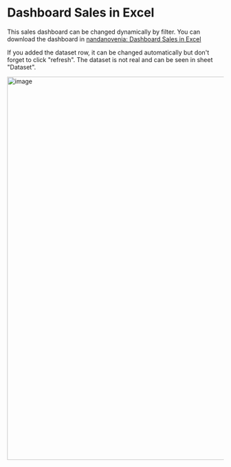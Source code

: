 # Dashboard Sales in Excel

This sales dashboard can be changed dynamically by filter. You can download the dashboard in <a href="https://github.com/nandanovenia/Excel-Projects/blob/main/Dashboard%20Sales.xlsx">nandanovenia: Dashboard Sales in Excel</a>

If you added the dataset row, it can be changed automatically but don't forget to click "refresh".
The dataset is not real and can be seen in sheet "Dataset".

<img width="890" alt="image" src="https://github.com/nandanovenia/Excel-Projects/assets/58127585/7ec3ff3a-8cc5-4491-9968-83d7fbce6967">


